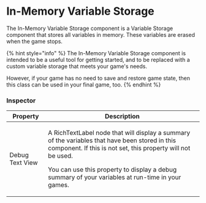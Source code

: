 # In-Memory Variable Storage

The In-Memory Variable Storage component is a Variable Storage component that stores all variables in memory. These variables are erased when the game stops.

{% hint style="info" %}
The In-Memory Variable Storage component is intended to be a useful tool for getting started, and to be replaced with a custom variable storage that meets your game's needs.

However, if your game has no need to save and restore game state, then this class can be used in your final game, too.
{% endhint %}

### Inspector

| Property        | Description                                                                                                                                                                                                                                                                   |
| --------------- | ----------------------------------------------------------------------------------------------------------------------------------------------------------------------------------------------------------------------------------------------------------------------------- |
| Debug Text View | <p>A RichTextLabel node that will display a summary of the variables that have been stored in this component. If this is not set, this property will not be used.</p><p>You can use this property to display a debug summary of your variables at run-time in your games.</p> |
